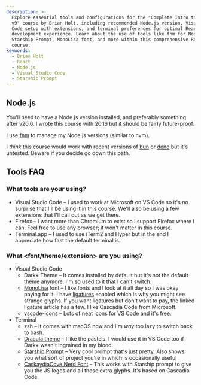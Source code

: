 ```yaml
---
description: >-
  Explore essential tools and configurations for the "Complete Intro to React
  v9" course by Brian Holt, including recommended Node.js version, Visual Studio
  Code setup with extensions, and terminal preferences for optimal React
  development experience. Learn about the use of tools like fnm for Node.js,
  Starship Prompt, MonoLisa font, and more within this comprehensive React
  course.
keywords:
  - Brian Holt
  - React
  - Node.js
  - Visual Studio Code
  - Starship Prompt
---
```

## Node.js

You'll need to have a Node.js version installed, and preferably something after v20.6. I wrote this course with 20.16 but it should be fairly future-proof.

I use [fnm][fnm] to manage my Node.js versions (similar to nvm).

I _think_ this course would work with recent versions of [bun][bun] or [deno][deno] but it's untested. Beware if you decide go down this path.

## Tools FAQ

### What tools are your using?

- Visual Studio Code – I used to work at Microsoft on VS Code so it's no surprise that I'll be using it in this course. We'll also be using a few extensions that I'll call out as we get there.
- Firefox – I want more than Chromium to exist so I support Firefox where I can. Feel free to use any browser; it won't matter in this course.
- Terminal.app – I used to use iTerm2 and Hyper but in the end I appreciate how fast the default terminal is.

### What <font/theme/extension> are you using?

- Visual Studio Code
  - Dark+ Theme – It comes installed by default but it's not the default theme anymore. I'm so used to it that I can't switch.
  - [MonoLisa][monolisa] font – I like fonts and I look at it all day so I was okay paying for it. I have [ligatures][ligatures] enabled which is why you might see strange glyphs. If you want ligatures but don't want to pay, the linked ligature article has a few. I like Cascadia Code from Microsoft.
  - [vscode-icons][vscode-icons] – Lots of neat icons for VS Code and it's free.
- Terminal
  - zsh – It comes with macOS now and I'm _way_ too lazy to switch back to bash.
  - [Dracula theme][dracula] – I like the pastels. I would use it in VS Code too if Dark+ wasn't ingrained in my blood.
  - [Starship Prompt][starship] – Very cool prompt that's just pretty. Also shows you what sort of project you're in which is occasionally useful
  - [CaskaydiaCove Nerd Font][nerd] – This works with Starship prompt to give you the JS logos and all those extra glyphs. It's based on Cascadia Code.

[ligatures]: https://worldofzero.com/posts/enable-font-ligatures-vscode/
[monolisa]: https://www.monolisa.dev/
[vscode-icons]: https://marketplace.visualstudio.com/items?itemName=vscode-icons-team.vscode-icons
[dracula]: https://draculatheme.com/terminal
[starship]: https://starship.rs/
[nerd]: https://www.nerdfonts.com/font-downloads
[fnm]: https://github.com/Schniz/fnm
[bun]: https://bun.sh/
[deno]: https://deno.com/
